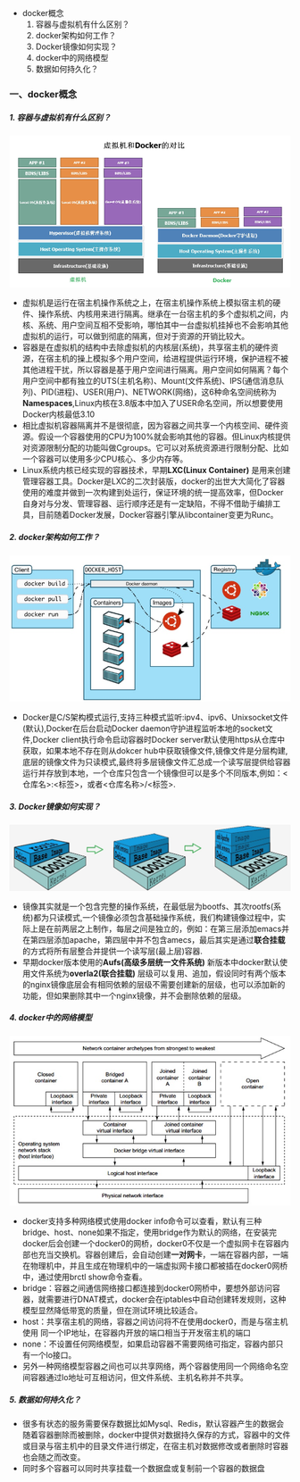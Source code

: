 * docker概念
  1. 容器与虚拟机有什么区别？
  2. docker架构如何工作？
  3. Docker镜像如何实现？
  4. docker中的网络模型
  5. 数据如何持久化？

### 一、docker概念
##### 1. 容器与虚拟机有什么区别？
![1.jpg](https://github.com/Myrecord/Docker/blob/master/1.jpg)
* 虚拟机是运行在宿主机操作系统之上，在宿主机操作系统上模拟宿主机的硬件、操作系统、内核用来进行隔离。继承在一台宿主机的多个虚拟机之间，内核、系统、用户空间互相不受影响，哪怕其中一台虚拟机挂掉也不会影响其他虚拟机的运行，可以做到彻底的隔离，但对于资源的开销比较大。
* 容器是在虚拟机的结构中去除虚拟机的内核层(系统)，共享宿主机的硬件资源，在宿主机的操上模拟多个用户空间，给进程提供运行环境，保护进程不被其他进程干扰，所以容器是基于用户空间进行隔离。用户空间如何隔离？每个用户空间中都有独立的UTS(主机名称)、Mount(文件系统)、IPS(通信消息队列)、PID(进程)、USER(用户)、NETWORK(网络)，这6种命名空间统称为**Namespaces**,Linux内核在3.8版本中加入了USER命名空间，所以想要使用Docker内核最低3.10
* 相比虚拟机容器隔离并不是很彻底，因为容器之间共享一个内核空间、硬件资源。假设一个容器使用的CPU为100%就会影响其他的容器。但Linux内核提供对资源限制分配的功能叫做Cgroups。它可以对系统资源进行限制分配、比如一个容器可以使用多少CPU核心、多少内存等。
* Linux系统内核已经实现的容器技术，早期**LXC(Linux Container)** 是用来创建管理容器工具。Docker是LXC的二次封装版，docker的出世大大简化了容器使用的难度并做到一次构建到处运行，保证环境的统一提高效率，但Docker自身对与分发、管理容器、运行顺序还是有一定缺陷，不得不借助于编排工具，目前随着Docker发展，Docker容器引擎从libcontainer变更为Runc。
##### 2. docker架构如何工作？
![2.jpg](https://github.com/Myrecord/Docker/blob/master/2.jpg)
* Docker是C/S架构模式运行,支持三种模式监听:ipv4、ipv6、Unixsocket文件(默认),Docker在后台启动Docker daemon守护进程监听本地的socket文件,Docker client执行命令启动容器时Docker server默认使用https从仓库中获取，如果本地不存在则从dokcer hub中获取镜像文件,镜像文件是分层构建,底层的镜像文件为只读模式,最终将多层镜像文件汇总成一个读写层提供给容器运行并存放到本地，一个仓库只包含一个镜像但可以是多个不同版本,例如：&lt;仓库名&gt;:&lt;标签&gt;，或者&lt;仓库名称&gt;/&lt;标签&gt;.
##### 3. Docker镜像如何实现？
![3.jpg](https://github.com/Myrecord/Docker/blob/master/3.jpg)
* 镜像其实就是一个包含完整的操作系统，在最低层为bootfs、其次rootfs(系统)都为只读模式,一个镜像必须包含基础操作系统，我们构建镜像过程中，实际上是在前两层之上制作，每层之间是独立的，例如：在第三层添加emacs并在第四层添加apache，第四层中并不包含amecs，最后其实是通过**联合挂载**的方式将所有层整合并提供一个读写层(最上层)容器.
* 早期docker版本使用的**Aufs(高级多层统一文件系统)** 新版本中docker默认使用文件系统为**overla2(联合挂载)** 层级可以复用、追加，假设同时有两个版本的nginx镜像底层会有相同依赖的层级不需要创建新的层级，也可以添加新的功能，但如果删除其中一个nginx镜像，并不会删除依赖的层级。
##### 4. docker中的网络模型
![4.jpg](https://github.com/Myrecord/Docker/blob/master/4.jpg)
* docker支持多种网络模式使用docker info命令可以查看，默认有三种bridge、host、none如果不指定，使用bridge作为默认的网络，在安装完docker后会创建一个docker0的网桥，docker0不仅是一个虚拟网卡在容器内部也充当交换机。容器创建后，会自动创建**一对网卡**，一端在容器内部，一端在物理机中，并且生成在物理机中的一端虚拟网卡接口都被插在docker0网桥中，通过使用brctl show命令查看。
* bridge：容器之间通信网络接口都连接到docker0网桥中，要想外部访问容器，就需要进行DNAT模式，docker会在iptables中自动创建转发规则，这种模型显然降低带宽的质量，但在测试环境比较适合。
* host：共享宿主机的网络，容器之间访问将不在使用docker0，而是与宿主机使用
同一个IP地址，在容器内开放的端口相当于开发宿主机的端口
* none：不设置任何网络模型，如果启动容器不需要网络可指定，容器内部只有一个lo接口。
* 另外一种网络模型容器之间也可以共享网络，两个容器使用同一个网络命名空间容器通过lo地址可互相访问，但文件系统、主机名称并不共享。
##### 5. 数据如何持久化？
* 很多有状态的服务需要保存数据比如Mysql、Redis，默认容器产生的数据会随着容器删除而被删除，docker中提供对数据持久保存的方式，容器中的文件或目录与宿主机中的目录文件进行绑定，在宿主机对数据修改或者删除时容器也会随之而改变。
* 同时多个容器可以同时共享挂载一个数据盘或复制前一个容器的数据盘
